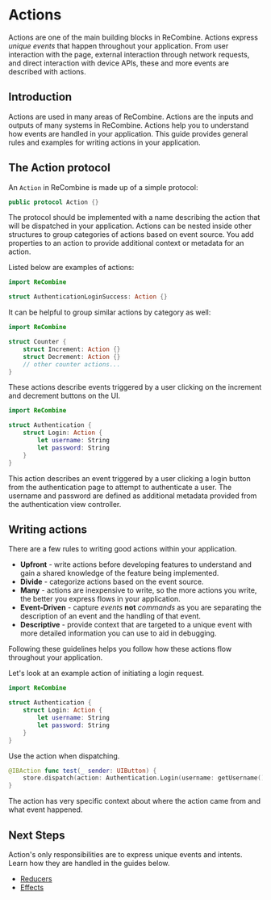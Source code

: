 # Actions

Actions are one of the main building blocks in ReCombine. Actions express _unique events_ that happen throughout your application. From user interaction with the page, external interaction through network requests, and direct interaction with device APIs, these and more events are described with actions.

## Introduction

Actions are used in many areas of ReCombine. Actions are the inputs and outputs of many systems in ReCombine. Actions help you to understand how events are handled in your application. This guide provides general rules and examples for writing actions in your application.

## The Action protocol

An `Action` in ReCombine is made up of a simple protocol:

```swift
public protocol Action {}
```

The protocol should be implemented with a name describing the action that will be dispatched in your application. Actions can be nested inside other structures to group categories of actions based on event source. You add properties to an action to provide additional context or metadata for an action.

Listed below are examples of actions:

```swift
import ReCombine

struct AuthenticationLoginSuccess: Action {}
```

It can be helpful to group similar actions by category as well:

```swift
import ReCombine

struct Counter {
    struct Increment: Action {}
    struct Decrement: Action {}
    // other counter actions...
}
```

These actions describe events triggered by a user clicking on the increment and decrement buttons on the UI.

```swift
import ReCombine

struct Authentication {
    struct Login: Action {
        let username: String
        let password: String
    }
}
```

This action describes an event triggered by a user clicking a login button from the authentication page to attempt to authenticate a user. The username and password are defined as additional metadata provided from the authentication view controller.

## Writing actions

There are a few rules to writing good actions within your application.

- **Upfront** - write actions before developing features to understand and gain a shared knowledge of the feature being implemented.
- **Divide** - categorize actions based on the event source.
- **Many** - actions are inexpensive to write, so the more actions you write, the better you express flows in your application.
- **Event-Driven** - capture _events_ **not** _commands_ as you are separating the description of an event and the handling of that event.
- **Descriptive** - provide context that are targeted to a unique event with more detailed information you can use to aid in debugging.

Following these guidelines helps you follow how these actions flow throughout your application.

Let's look at an example action of initiating a login request.

```swift
import ReCombine

struct Authentication {
    struct Login: Action {
        let username: String
        let password: String
    }
}
```

Use the action when dispatching.

```swift
@IBAction func test(_ sender: UIButton) {
    store.dispatch(action: Authentication.Login(username: getUsername(), password: getPassword()))
}
```

The action has very specific context about where the action came from and what event happened.

## Next Steps

Action's only responsibilities are to express unique events and intents. Learn how they are handled in the guides below.

- [Reducers](./reducers.html)
- [Effects](./effects.html)
